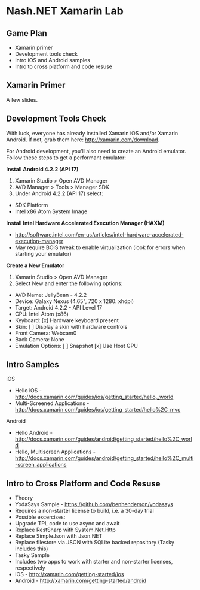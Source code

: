 Nash.NET Xamarin Lab
====================

## Game Plan

* Xamarin primer
* Development tools check
* Intro iOS and Android samples
* Intro to cross platform and code resuse

## Xamarin Primer

A few slides.

## Development Tools Check

With luck, everyone has already installed Xamarin iOS and/or Xamarin Android. If not, grab them here: http://xamarin.com/download.

For Android development, you'll also need to create an Android emulator. Follow these steps to get a performant emulator:

**Install Android 4.2.2 (API 17)**

1. Xamarin Studio > Open AVD Manager
2. AVD Manager > Tools > Manager SDK
3. Under Android 4.2.2 (API 17) select:

- SDK Platform
- Intel x86 Atom System Image

**Install Intel Hardware Accelerated Execution Manager (HAXM)**

- http://software.intel.com/en-us/articles/intel-hardware-accelerated-execution-manager
- May require BOIS tweak to enable virtualization (look for errors when starting your emulator)

**Create a New Emulator**

1. Xamarin Studio > Open AVD Manager
2. Select New and enter the following options:

- AVD Name: JellyBean - 4.2.2
- Device: Galaxy Nexus (4.65", 720 x 1280: xhdpi)
- Target: Android 4.2.2 - API Level 17
- CPU: Intel Atom (x86)
- Keyboard: [x] Hardware keyboard present
- Skin: [ ] Display a skin with hardware controls
- Front Camera: Webcam0
- Back Camera: None
- Emulation Options: [ ] Snapshot [x] Use Host GPU

## Intro Samples

iOS 
* Hello iOS - http://docs.xamarin.com/guides/ios/getting_started/hello,_world
* Multi-Screened Applications - http://docs.xamarin.com/guides/ios/getting_started/hello%2C_mvc

Android
* Hello Android - http://docs.xamarin.com/guides/android/getting_started/hello%2C_world
* Hello, Multiscreen Applications - http://docs.xamarin.com/guides/android/getting_started/hello%2C_multi-screen_applications

## Intro to Cross Platform and Code Resuse

* Theory
* YodaSays Sample - https://github.com/benhenderson/yodasays
 * Requires a non-starter license to build, i.e. a 30-day trial
 * Possible excercises:
  * Upgrade TPL code to use async and await
  * Replace RestSharp with System.Net.Http
  * Replace SimpleJson with Json.NET
  * Replace filestore via JSON with SQLite backed repository (Tasky includes this)
* Tasky Sample
 * Includes two apps to work with starter and non-starter licenses, respectively 
 * iOS - http://xamarin.com/getting-started/ios
 * Android - http://xamarin.com/getting-started/android
